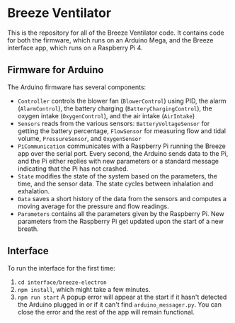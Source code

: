 #  Breeze Ventilator
This is the repository for all of the Breeze Ventilator code. It contains code for both the firmware, which runs on an Arduino Mega, and the Breeze interface app, which runs on a Raspberry Pi 4.

## Firmware for Arduino
The Arduino firmware has several components:
* `Controller` controls the blower fan (`BlowerControl`) using PID, the alarm (`AlarmControl`), the battery charging (`BatteryChargingControl`), the oxygen intake (`OxygenControl`), and the air intake (`AirIntake`)
* `Sensors` reads from the various sensors: `BatteryVoltageSensor` for getting the battery percentage, `FlowSensor` for measuring flow and tidal volume, `PressureSensor`, and `OxygenSensor`
* `PiCommunication` communicates with a Raspberry Pi running the Breeze app over the serial port. Every second, the Arduino sends data to the Pi, and the Pi either replies with new parameters or a standard message indicating that the Pi has not crashed.
* `State` modifies the state of the system based on the parameters, the time, and the sensor data. The state cycles between inhalation and exhalation.
* `Data` saves a short history of the data from the sensors and computes a moving average for the pressure and flow readings.
* `Parameters` contains all the parameters given by the Raspberry Pi. New parameters from the Raspberry Pi get updated upon the start of a new breath.

## Interface
To run the interface for the first time:
1. `cd interface/breeze-electron`
2. `npm install`, which might take a few minutes.
3. `npm run start`
A popup error will appear at the start if it hasn't detected the Arduino plugged in or if it can't find `arduino_messager.py`. You can close the error and the rest of the app will remain functional.
